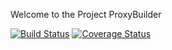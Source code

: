 Welcome to the Project ProxyBuilder

[![Build Status](https://travis-ci.org/RapidPM/proxybuilder.svg?branch=develop)](https://travis-ci.org/RapidPM/proxybuilder)
[![Coverage Status](https://coveralls.io/repos/RapidPM/proxybuilder/badge.svg)](https://coveralls.io/r/RapidPM/proxybuilder)
